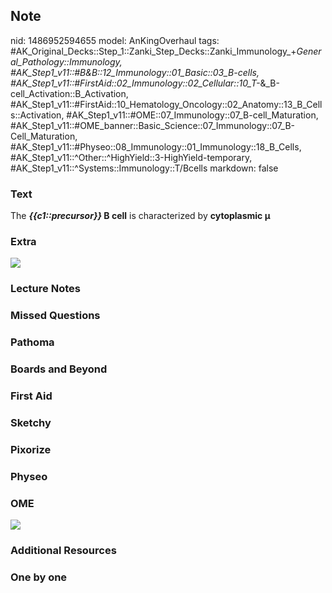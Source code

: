 ## Note
nid: 1486952594655
model: AnKingOverhaul
tags: #AK_Original_Decks::Step_1::Zanki_Step_Decks::Zanki_Immunology_+_General_Pathology::Immunology, #AK_Step1_v11::#B&B::12_Immunology::01_Basic::03_B-cells, #AK_Step1_v11::#FirstAid::02_Immunology::02_Cellular::10_T-_&_B-cell_Activation::B_Activation, #AK_Step1_v11::#FirstAid::10_Hematology_Oncology::02_Anatomy::13_B_Cells::Activation, #AK_Step1_v11::#OME::07_Immunology::07_B-cell_Maturation, #AK_Step1_v11::#OME_banner::Basic_Science::07_Immunology::07_B-Cell_Maturation, #AK_Step1_v11::#Physeo::08_Immunology::01_Immunology::18_B_Cells, #AK_Step1_v11::^Other::^HighYield::3-HighYield-temporary, #AK_Step1_v11::^Systems::Immunology::T/Bcells
markdown: false

### Text
<div>
  The <b><i>{{c1::precursor}}</i> B cell</b> is characterized by
  <b>cytoplasmic μ</b>
</div>

### Extra
<img src="paste-91822105821686.jpg">

### Lecture Notes


### Missed Questions


### Pathoma


### Boards and Beyond


### First Aid


### Sketchy


### Pixorize


### Physeo


### OME
<div class="ome-widget">
  <a href=
  "https://onlinemeded.org/spa/immunology/b-cell-maturation/acquire?ref=anki">
  <img src="_OME_AnkiFlashcards_Lesson_2.png"></a>
</div>

### Additional Resources


### One by one

